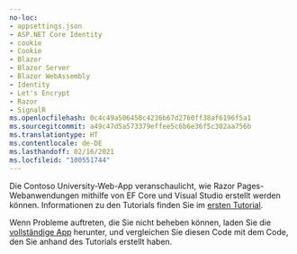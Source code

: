 ```yaml
---
no-loc:
- appsettings.json
- ASP.NET Core Identity
- cookie
- Cookie
- Blazor
- Blazor Server
- Blazor WebAssembly
- Identity
- Let's Encrypt
- Razor
- SignalR
ms.openlocfilehash: 0c4c49a506450c4236b67d2760ff38af6196f5a1
ms.sourcegitcommit: a49c47d5a573379effee5c6b6e36f5c302aa756b
ms.translationtype: HT
ms.contentlocale: de-DE
ms.lasthandoff: 02/16/2021
ms.locfileid: "100551744"
---
```

Die Contoso University-Web-App veranschaulicht, wie Razor Pages-Webanwendungen mithilfe von EF Core und Visual Studio erstellt werden können. Informationen zu den Tutorials finden Sie im [ersten Tutorial](xref:data/ef-rp/intro).

Wenn Probleme auftreten, die Sie nicht beheben können, laden Sie die [vollständige App](https://github.com/dotnet/AspNetCore.Docs/tree/master/aspnetcore/data/ef-rp/intro/samples) herunter, und vergleichen Sie diesen Code mit dem Code, den Sie anhand des Tutorials erstellt haben.
